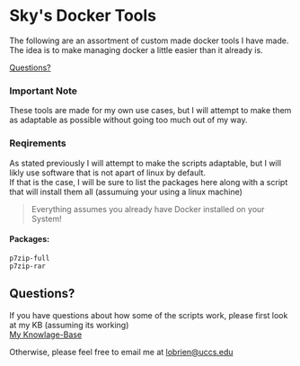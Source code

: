 # Sky's Docker Tools

The following are an assortment of custom made docker tools I have made.  
The idea is to make managing docker a little easier than it already is.

[Questions?](#questions)

### Important Note

These tools are made for my own use cases, but I will attempt to make them as adaptable as possible without going too much out of my way.

### Reqirements

As stated previously I will attempt to make the scripts adaptable, but I will likly use software that is not apart of linux by default.  
If that is the case, I will be sure to list the packages here along with a script that will install them all (assumuing your using a linux machine)  

> Everything assumes you already have Docker installed on your System!

#### Packages:  

`p7zip-full`  
`p7zip-rar`

## Questions?

If you have questions about how some of the scripts work, please first look at my KB (assuming its working)  
[My Knowlage-Base](https://kb.allofsky.com/)  

Otherwise, please feel free to email me at <lobrien@uccs.edu>
